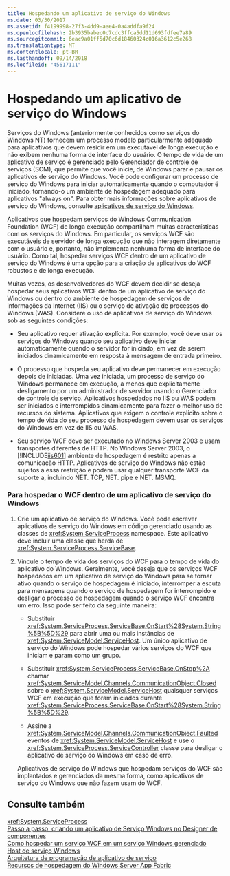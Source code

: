 ```yaml
---
title: Hospedando um aplicativo de serviço do Windows
ms.date: 03/30/2017
ms.assetid: f4199998-27f3-4dd9-aee4-0a4addfa9f24
ms.openlocfilehash: 2b3935babec0c7cdc3ffca5dd11d693fdfee7a89
ms.sourcegitcommit: 6eac9a01ff5d70c6d18460324c016a3612c5e268
ms.translationtype: MT
ms.contentlocale: pt-BR
ms.lasthandoff: 09/14/2018
ms.locfileid: "45617111"
---
```

# <a name="hosting-in-a-windows-service-application"></a>Hospedando um aplicativo de serviço do Windows
Serviços do Windows (anteriormente conhecidos como serviços do Windows NT) fornecem um processo modelo particularmente adequado para aplicativos que devem residir em um executável de longa execução e não exibem nenhuma forma de interface do usuário. O tempo de vida de um aplicativo de serviço é gerenciado pelo Gerenciador de controle de serviços (SCM), que permite que você inicie, de Windows parar e pausar os aplicativos de serviço do Windows. Você pode configurar um processo de serviço do Windows para iniciar automaticamente quando o computador é iniciado, tornando-o um ambiente de hospedagem adequado para aplicativos "always on". Para obter mais informações sobre aplicativos de serviço do Windows, consulte [aplicativos de serviço do Windows](https://go.microsoft.com/fwlink/?LinkId=89450).  
  
 Aplicativos que hospedam serviços do Windows Communication Foundation (WCF) de longa execução compartilham muitas características com os serviços do Windows. Em particular, os serviços WCF são executáveis de servidor de longa execução que não interagem diretamente com o usuário e, portanto, não implementa nenhuma forma de interface do usuário. Como tal, hospedar serviços WCF dentro de um aplicativo de serviço do Windows é uma opção para a criação de aplicativos do WCF robustos e de longa execução.  
  
 Muitas vezes, os desenvolvedores do WCF devem decidir se deseja hospedar seus aplicativos WCF dentro de um aplicativo de serviço do Windows ou dentro do ambiente de hospedagem de serviços de informações da Internet (IIS) ou o serviço de ativação de processos do Windows (WAS). Considere o uso de aplicativos de serviço do Windows sob as seguintes condições:  
  
-   Seu aplicativo requer ativação explícita. Por exemplo, você deve usar os serviços do Windows quando seu aplicativo deve iniciar automaticamente quando o servidor for iniciado, em vez de serem iniciados dinamicamente em resposta à mensagem de entrada primeiro.  
  
-   O processo que hospeda seu aplicativo deve permanecer em execução depois de iniciadas. Uma vez iniciada, um processo de serviço do Windows permanece em execução, a menos que explicitamente desligamento por um administrador de servidor usando o Gerenciador de controle de serviço. Aplicativos hospedados no IIS ou WAS podem ser iniciados e interrompidos dinamicamente para fazer o melhor uso de recursos do sistema. Aplicativos que exigem o controle explícito sobre o tempo de vida do seu processo de hospedagem devem usar os serviços do Windows em vez de IIS ou WAS.  
  
-   Seu serviço WCF deve ser executado no Windows Server 2003 e usam transportes diferentes de HTTP. No Windows Server 2003, o [!INCLUDE[iis601](../../../../includes/iis601-md.md)] ambiente de hospedagem é restrito apenas a comunicação HTTP. Aplicativos de serviço do Windows não estão sujeitos a essa restrição e podem usar qualquer transporte WCF dá suporte a, incluindo NET. TCP, NET. pipe e NET. MSMQ.  
  
### <a name="to-host-wcf-inside-of-a-windows-service-application"></a>Para hospedar o WCF dentro de um aplicativo de serviço do Windows  
  
1.  Crie um aplicativo de serviço do Windows. Você pode escrever aplicativos de serviço do Windows em código gerenciado usando as classes de <xref:System.ServiceProcess> namespace. Este aplicativo deve incluir uma classe que herda de <xref:System.ServiceProcess.ServiceBase>.  
  
2.  Vincule o tempo de vida dos serviços do WCF para o tempo de vida do aplicativo do Windows. Geralmente, você deseja que os serviços WCF hospedados em um aplicativo de serviço do Windows para se tornar ativo quando o serviço de hospedagem é iniciado, interromper a escuta para mensagens quando o serviço de hospedagem for interrompido e desligar o processo de hospedagem quando o serviço WCF encontra um erro. Isso pode ser feito da seguinte maneira:  
  
    -   Substituir <xref:System.ServiceProcess.ServiceBase.OnStart%28System.String%5B%5D%29> para abrir uma ou mais instâncias de <xref:System.ServiceModel.ServiceHost>. Um único aplicativo de serviço do Windows pode hospedar vários serviços do WCF que iniciam e param como um grupo.  
  
    -   Substituir <xref:System.ServiceProcess.ServiceBase.OnStop%2A> chamar <xref:System.ServiceModel.Channels.CommunicationObject.Closed> sobre o <xref:System.ServiceModel.ServiceHost> quaisquer serviços WCF em execução que foram iniciados durante <xref:System.ServiceProcess.ServiceBase.OnStart%28System.String%5B%5D%29>.  
  
    -   Assine a <xref:System.ServiceModel.Channels.CommunicationObject.Faulted> eventos de <xref:System.ServiceModel.ServiceHost> e use o <xref:System.ServiceProcess.ServiceController> classe para desligar o aplicativo de serviço do Windows em caso de erro.  
  
     Aplicativos de serviço do Windows que hospedam serviços do WCF são implantados e gerenciados da mesma forma, como aplicativos de serviço do Windows que não fazem usam do WCF.  
  
## <a name="see-also"></a>Consulte também  
 <xref:System.ServiceProcess>  
 [Passo a passo: criando um aplicativo de Serviço Windows no Designer de componentes](https://go.microsoft.com/fwlink/?LinkId=94875)  
 [Como hospedar um serviço WCF em um serviço Windows gerenciado](../../../../docs/framework/wcf/feature-details/how-to-host-a-wcf-service-in-a-managed-windows-service.md)  
 [Host de serviço Windows](../../../../docs/framework/wcf/samples/windows-service-host.md)  
 [Arquitetura de programação de aplicativo de serviço](https://go.microsoft.com/fwlink/?LinkId=94876)  
 [Recursos de hospedagem do Windows Server App Fabric](https://go.microsoft.com/fwlink/?LinkId=201276)
